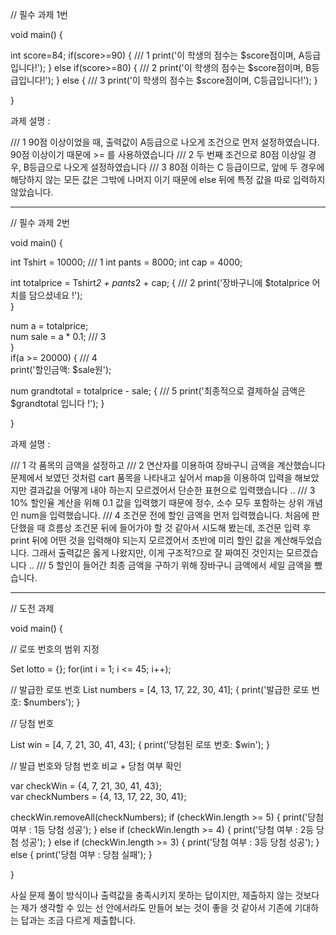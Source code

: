 

// 필수 과제 1번

void main() {

  int score=84;
  if(score>=90) {                                /// 1
    print('이 학생의 점수는 $score점이며, A등급입니다!');
  } else if(score>=80) {                         /// 2
    print('이 학생의 점수는 $score점이며, B등급입니다!');
  } else {                                       /// 3
    print('이 학생의 점수는 $score점이며, C등급입니다!');
  }

}


과제 설명 :

/// 1 90점 이상이었을 때, 출력값이 A등급으로 나오게 조건으로 먼저 설정하였습니다. 90점 이상이기 때문에 >= 를 사용하였습니다
/// 2 두 번째 조건으로 80점 이상일 경우, B등급으로 나오게 설정하였습니다
/// 3 80점 이하는 C 등급이므로, 앞에 두 경우에 해당하지 않는 모든 값은 그밖에 나머지 이기 때문에 else 뒤에 특정 값을 따로 입력하지 않았습니다.




--------------------------------------------------------------------------------------------------------------------




// 필수 과제 2번

void main() {
 
int Tshirt = 10000;                                    /// 1
int pants = 8000;
int cap = 4000;
  
int totalprice = Tshirt*2 + pants*2 + cap; {           /// 2
  print('장바구니에 $totalprice 어치를 담으셨네요 !');        
}
                                                       
num a = totalprice;                                      
num sale = a * 0.1;                                    /// 3    
  }                                                    
  if(a >= 20000) {                                     /// 4  
    print('할인금액: $sale원');                               
                                                       
num grandtotal = totalprice - sale; {                  /// 5
  print('최종적으로 결제하실 금액은 $grandtotal 입니다 !');
 }
  
}

과제 설명 :

/// 1 각 품목의 금액을 설정하고
/// 2 연산자를 이용하여 장바구니 금액을 계산했습니다 문제에서 보였던 것처럼 cart 품목을 나타내고 싶어서 map을 이용하여 입력을 해보았지만 결과값을 어떻게 내야 하는지 모르겠어서 단순한 표현으로 입력했습니다 ..
/// 3 10% 할인율 계산을 위해 0.1 값을 입력했기 때문에 정수, 소수 모두 포함하는 상위 개념인 num을 입력했습니다.
/// 4 조건문 전에 할인 금액을 먼저 입력했습니다. 처음에 판단했을 때 흐름상 조건문 뒤에 들어가야 할 것 같아서 시도해 봤는데,
      조건문 입력 후 print 뒤에 어떤 것을 입력해야 되는지 모르겠어서 초반에 미리 할인 값을 계산해두었습니다.
      그래서 출력값은 옳게 나왔지만, 이게 구조적?으로 잘 짜여진 것인지는 모르겠습니다 ..
/// 5 할인이 들어간 최종 금액을 구하기 위해 장바구니 금액에서 세일 금액을 뺐습니다.




-----------------------------------------------------------------------------------------------------------------------------------------------


// 도전 과제


void main() {

  // 로또 번호의 범위 지정
  
  Set<int> lotto = {};
  for(int i = 1; i <= 45; i++);
  
  
  // 발급한 로또 번호
  List<int> numbers = [4, 13, 17, 22, 30, 41]; {
   print('발급한 로또 번호: $numbers');
  }
  
  
  // 당첨 번호

  List<int> win = [4, 7, 21, 30, 41, 43]; {
    print('당첨된 로또 번호: $win');
  }
  
  
  // 발급 번호와 당첨 번호 비교 + 당첨 여부 확인
  
  var checkWin = {4, 7, 21, 30, 41, 43};  
  var checkNumbers = {4, 13, 17, 22, 30, 41};
  
  checkWin.removeAll(checkNumbers);
    if (checkWin.length >= 5) {
      print('당첨 여부 : 1등 당첨 성공');
    } else if (checkWin.length >= 4) {
      print('당첨 여부 : 2등 당첨 성공');
    } else if (checkWin.length >= 3) {
      print('당첨 여부 : 3등 당첨 성공');
    } else {
      print('당첨 여부 : 당첨 실패');
    }
 
  
}



사실 문제 풀이 방식이나 출력값을 충족시키지 못하는 답이지만, 제출하지 않는 것보다는 제가 생각할 수 있는 선 안에서라도 만들어 보는 것이 좋을 것 같아서 기존에 기대하는 답과는 조금 다르게 제출합니다.

